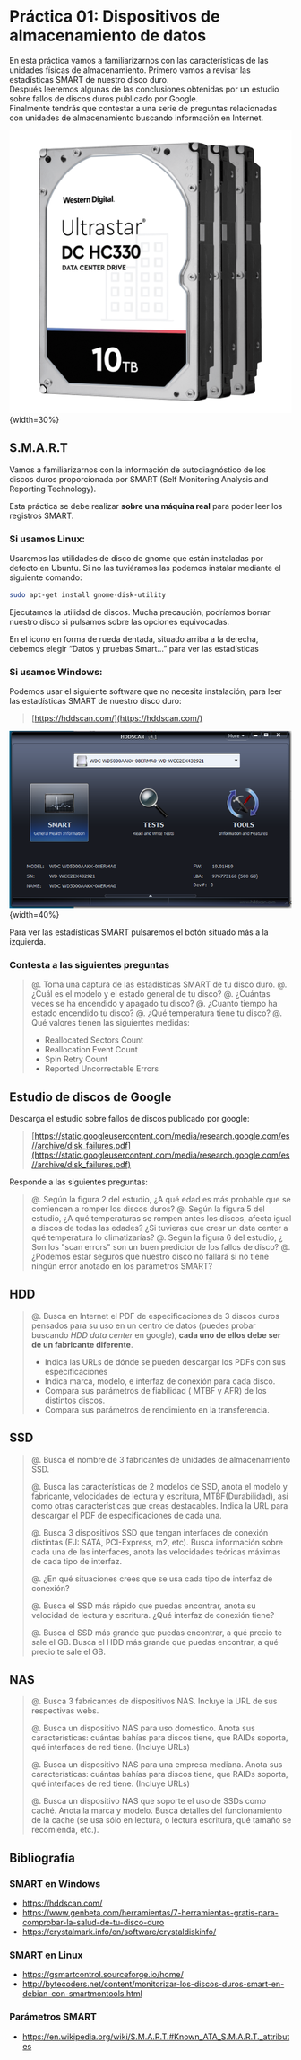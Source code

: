 # Práctica 01: Dispositivos de almacenamiento de datos

<!--U02 Almacenamiento-->

En esta práctica vamos a familiarizarnos con las características de las unidades físicas de almacenamiento. Primero vamos a revisar las estadísticas SMART de nuestro disco duro.  
Después leeremos algunas de las conclusiones obtenidas por un estudio sobre fallos de discos duros publicado por Google.  
Finalmente tendrás que contestar a una serie de preguntas relacionadas con unidades de almacenamiento buscando información en Internet.

![Discos durtos](img/smart/hdd.png){width=30%}


## S.M.A.R.T

Vamos a familiarizarnos con la información de autodiagnóstico de los discos duros proporcionada por SMART (Self Monitoring Analysis and Reporting Technology).

Esta práctica se debe realizar **sobre una máquina real** para poder leer los registros SMART.

### Si usamos Linux:
Usaremos las utilidades de disco de gnome que están instaladas por defecto en Ubuntu. Si no las tuviéramos las podemos instalar mediante el siguiente comando:

```sh
sudo apt-get install gnome-disk-utility
```

Ejecutamos la utilidad de discos. 
Mucha precaución, podríamos borrar nuestro disco si pulsamos sobre las opciones equivocadas.

En el icono en forma de rueda dentada, situado arriba a la derecha, debemos elegir “Datos y pruebas Smart…” para ver las estadísticas

### Si usamos Windows:
Podemos usar el siguiente software que no necesita instalación, para leer las estadísticas SMART de nuestro disco duro:

> [https://hddscan.com/](https://hddscan.com/)

![Interfaz de usuario de HDDSCAN](img/smart/HDDSCAN-UI.PNG){width=40%}

Para ver las estadísticas SMART pulsaremos el botón situado más a la izquierda.

### Contesta a las siguientes preguntas
> @. Toma una captura de las estadísticas SMART de tu disco duro.
> @.	¿Cuál es el modelo y el estado general de tu disco?
> @. ¿Cuántas veces se ha encendido y apagado tu disco?
> @.	¿Cuanto tiempo ha estado encendido tu disco?
> @. ¿Qué temperatura tiene tu disco? 
> @.	Qué valores tienen las siguientes medidas:
> 
> * Reallocated Sectors Count
> * Reallocation Event Count
> * Spin Retry Count
> * Reported Uncorrectable Errors

## Estudio de discos de Google
Descarga el estudio sobre fallos de discos publicado por google:

> [https://static.googleusercontent.com/media/research.google.com/es//archive/disk_failures.pdf](https://static.googleusercontent.com/media/research.google.com/es//archive/disk_failures.pdf)

Responde a las siguientes preguntas:

> @. Según la figura 2 del estudio, ¿A qué edad es más probable que se comiencen a romper los discos duros?
> @. Según la figura 5 del estudio, ¿A qué temperaturas se rompen antes los discos, afecta igual a discos de todas las edades? ¿Si tuvieras que crear un data center a qué temperatura lo climatizarías?
> @. Según la figura 6 del estudio, ¿ Son los "scan errors" son un buen predictor de los fallos de disco?
> @. ¿Podemos estar seguros que nuestro disco no fallará si no tiene ningún error anotado en los parámetros SMART?


## HDD

> @.	Busca en Internet el PDF de especificaciones de 3 discos duros pensados para su uso en un centro de datos (puedes probar buscando *HDD data center* en google), **cada uno de ellos debe ser de un fabricante diferente**.
> 
> * Indica las URLs de dónde se pueden descargar los PDFs con sus especificaciones
> * Indica marca, modelo, e interfaz de conexión para cada disco.
> * Compara sus parámetros de fiabilidad ( MTBF y AFR) de los distintos discos.
> * Compara sus parámetros de rendimiento en la transferencia.
	

<!--

* WD
https://documents.westerndigital.com/content/dam/doc-library/en_us/assets/public/western-digital/product/data-center-drives/ultrastar-dc-hc300-series/data-sheet-ultrastar-dc-hc330.pdf
* Seagate
https://www.seagate.com/files/www-content/datasheets/pdfs/exos-x18-channel-DS2045-1-2007LA-es_ES.pdf

* Toshiba
https://toshiba.semicon-storage.com/content/dam/toshiba-ss-v2/master/en/storage/product/data-center-enterprise/eHDD_MG08_Product-Overview_rev2s.pdf

* HGST (Hitachi, fue comprada por WD en 2012)


* WD escritorio (Blue)
https://documents.westerndigital.com/content/dam/doc-library/es_mx/assets/public/western-digital/product/internal-drives/wd-blue-hdd/product-brief-western-digital-wd-blue-mobile-sata-hdd.pdf

-->



## SSD

> @.	Busca el nombre de 3 fabricantes de unidades de almacenamiento SSD.
> 
> @.	Busca las características de 2 modelos de SSD, anota el modelo y fabricante, velocidades de lectura y escritura, MTBF(Durabilidad), así como otras características que creas destacables. Indica la URL para descargar el PDF de especificaciones de cada una.
> 
> @.	Busca 3 dispositivos SSD que tengan interfaces de conexión distintas (EJ: SATA, PCI-Express, m2, etc). Busca información sobre cada una de las interfaces, anota las velocidades teóricas máximas de cada tipo de interfaz.
> 
> @.	¿En qué situaciones crees que se usa cada tipo de interfaz de conexión?
> 
> @.	Busca el SSD más rápido que puedas encontrar, anota su velocidad de lectura y escritura. ¿Qué interfaz de conexión tiene?
> 
> @.	Busca el SSD más grande que puedas encontrar, a qué precio te sale el GB. Busca el HDD más grande que puedas encontrar, a qué precio te sale el GB.

## NAS

> @.	Busca 3 fabricantes de dispositivos NAS. Incluye la URL de sus respectivas webs.
> 
> @.	Busca un dispositivo NAS para uso doméstico. Anota sus características: cuántas bahías para discos tiene, que RAIDs soporta, qué interfaces de red tiene. (Incluye URLs)
> 
> @.	Busca un dispositivo NAS para una empresa mediana. Anota sus características: cuántas bahías para discos tiene, que RAIDs soporta, qué interfaces de red tiene. (Incluye URLs)
> 
> @.	Busca un dispositivo NAS que soporte el uso de SSDs como caché. Anota la marca y modelo. Busca detalles del funcionamiento de la cache (se usa sólo en lectura, o lectura escritura, qué tamaño se recomienda, etc.).

## Bibliografía

### SMART en Windows

* https://hddscan.com/
* https://www.genbeta.com/herramientas/7-herramientas-gratis-para-comprobar-la-salud-de-tu-disco-duro
* https://crystalmark.info/en/software/crystaldiskinfo/

### SMART en Linux
* https://gsmartcontrol.sourceforge.io/home/
* http://bytecoders.net/content/monitorizar-los-discos-duros-smart-en-debian-con-smartmontools.html

### Parámetros SMART
* https://en.wikipedia.org/wiki/S.M.A.R.T.#Known_ATA_S.M.A.R.T._attributes